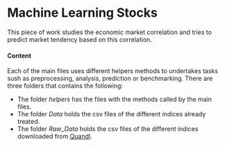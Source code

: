 # Machine Learning Stocks

This piece of work studies the economic market correlation and tries to predict market tendency based on this correlation.

#### Content

Each of the main files uses different helpers methods to undertakes tasks sush as preprocessing, analysis, prediction or benchmarking.
There are three folders that contains the following:

* The folder *helpers* has the files with the methods called by the main files.
* The folder *Data* holds the csv files of the different indices already treated. 
* The folder *Raw_Data*  holds the csv files of the different indices downloaded from [Quandl](https://www.quandl.com).

